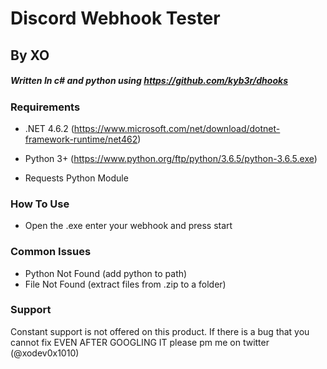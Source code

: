 # Discord Webhook Tester
## By XO 
##### Written In c# and python using https://github.com/kyb3r/dhooks


### Requirements
- .NET 4.6.2 (https://www.microsoft.com/net/download/dotnet-framework-runtime/net462)

- Python 3+ (https://www.python.org/ftp/python/3.6.5/python-3.6.5.exe)

- Requests Python Module

### How To Use
- Open the .exe enter your webhook and press start

### Common Issues
- Python Not Found (add python to path)
- File Not Found (extract files from .zip to a folder)

### Support
Constant support is not offered on this product. If there is a bug that you cannot fix EVEN AFTER GOOGLING IT please pm me on twitter (@xodev0x1010)
